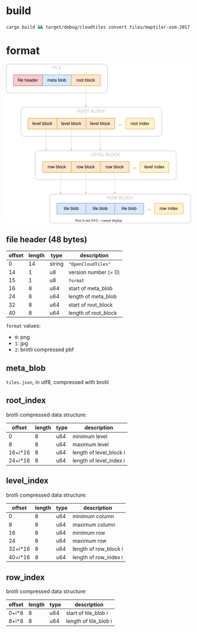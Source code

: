 
# build

```bash
cargo build && target/debug/cloudtiles convert tiles/maptiler-osm-2017-07-03-v3.6.1-germany_berlin.mbtiles tiles/berlin.cloudtiles
```

# format

![file format](docs/file_format.svg)

## file header (48 bytes)

| offset | length | type   | description          |
| ------ | ------ | ------ | -------------------- |
| 0      | 14     | string | `"OpenCloudTiles"`   |
| 14     | 1      | u8     | version number (= 0) |
| 15     | 1      | u8     | `format`             |
| 16     | 8      | u64    | start of meta_blob   |
| 24     | 8      | u64    | length of meta_blob  |
| 32     | 8      | u64    | start of root_block  |
| 40     | 8      | u64    | length of root_block |

`format` values:
  - `0`: png
  - `1`: jpg
  - `2`: brotli compressed pbf

## meta_blob

`tiles.json`, in utf8, compressed with brotli

## root_index

brotli compressed data structure:

| offset  | length | type | description             |
| ------- | ------ | ---- | ----------------------- |
| 0       | 8      | u64  | minimum level           |
| 8       | 8      | u64  | maximum level           |
| 16+i*16 | 8      | u64  | length of level_block i |
| 24+i*16 | 8      | u64  | length of level_index i |

## level_index

brotli compressed data structure:

| offset  | length | type | description           |
| ------- | ------ | ---- | --------------------- |
| 0       | 8      | u64  | minimum column        |
| 8       | 8      | u64  | maximum column        |
| 16      | 8      | u64  | minimum row           |
| 24      | 8      | u64  | maximum row           |
| 32+i*16 | 8      | u64  | length of row_block i |
| 40+i*16 | 8      | u64  | length of row_index i |

## row_index

brotli compressed data structure:

| offset | length | type | description           |
| ------ | ------ | ---- | --------------------- |
| 0+i*8  | 8      | u64  | start of tile_blob i  |
| 8+i*8  | 8      | u64  | length of tile_blob i |
